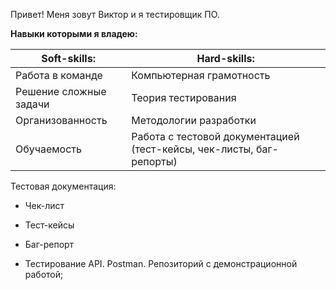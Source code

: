 Привет!
Меня зовут Виктор и я тестировщик ПО.

<b>Навыки которыми я владею:</b>
<table>
  <thead>
  <tr>
    <th>Soft-skills: </th>
    <th>Hard-skills:</th>
  </tr>
  </thead>
  <tbody>
  <tr>
    <td>Работа в команде </td>
    <td>Компьютерная грамотность</td>
  </tr>
    <tr>
    <td>Решение сложные задачи</td>
    <td>Теория тестирования</td>
  </tr>
    <tr>
    <td>Организованность</td>
    <td>Методологии разработки</td>
  </tr>
  <tr>
    <td>Обучаемость</td>
    <td>Работа с тестовой документацией (тест-кейсы, чек-листы, баг-репорты)</td>
  </tr>
  </tbody>
</table>


Тестовая документация:
- Чек-лист
- Тест-кейсы
- Баг-репорт


- Тестирование API. Postman. Репозиторий с демонстрационной работой;
